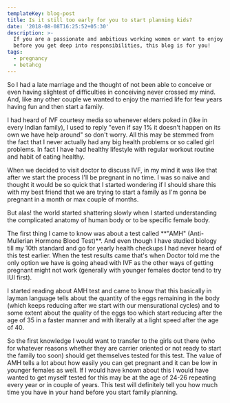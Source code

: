 ```yaml
---
templateKey: blog-post
title: Is it still too early for you to start planning kids?
date: '2018-08-08T16:25:52+05:30'
description: >-
  If you are a passionate and ambitious working women or want to enjoy life more
  before you get deep into responsibilities, this blog is for you!
tags:
  - pregnancy
  - betahcg
---
```

So I had a late marriage and the thought of not been able to conceive or even having slightest of difficulties in conceiving never crossed my mind. And, like any other couple we wanted to enjoy the married life for few years having fun and then start a family.

I had heard of IVF courtesy media so whenever elders poked in (like in every Indian family), I used to reply "even if say 1% it doesn't happen on its own we have help around" so don't worry. All this may be stemmed from the fact that I never actually had any big health problems or so called girl problems. In fact I have had healthy lifestyle with regular workout routine and habit of eating healthy.  

When we decided to visit doctor to discuss IVF, in my mind it was like that after we start the process I'll be pregnant in no time. I was so naive and thought it would be so quick that I started wondering if I should share this with my best friend that we are trying to start a family as I'm gonna be pregnant in a month or max couple of months.

But alas! the world started shattering slowly when I started understanding the complicated anatomy of human body or to be specific female body.

The first thing I came to know was about a test called \*\*"AMH" (Anti-Mullerian Hormone Blood Test)\*\*. And even though I have studied biology till my 10th standard and go for yearly health checkups I had never heard of this test earlier. When the test results came that's when Doctor told me the only option we have is going ahead with IVF as the other ways of getting pregnant might not work (generally with younger females doctor tend to try IUI first).

I started reading about AMH test and came to know that this basically in layman language tells about the quantity of the eggs remaining in the body (which keeps reducing after we start with our mensurational cycles) and to some extent about the quality of the eggs too which start reducing after the age of 35 in a faster manner and with literally at a light speed after the age of 40.

So the first knowledge I would want to transfer to the girls out there (who for whatever reasons whether they are carrier oriented or not ready to start the family too soon) should get themselves tested for this test. The value of AMH tells a lot about how easily you can get pregnant and it can be low in younger females as well. If I would have known about this I would have wanted to get myself tested for this may be at the age of 24-26 repeating every year or in couple of years. This test will definitely tell you how much time you have in your hand before you start family planning.
